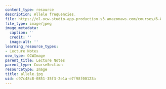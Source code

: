 ```yaml
---
content_type: resource
description: Allele frequencies.
file: https://ol-ocw-studio-app-production.s3.amazonaws.com/courses/6-877j-computational-evolutionary-biology-fall-2005/c97c48c8085135f32e1ae7f98f00123a_allele.jpg
file_type: image/jpeg
image_metadata:
  caption: ''
  credit: ''
  image-alt: ''
learning_resource_types:
- Lecture Notes
ocw_type: OCWImage
parent_title: Lecture Notes
parent_type: CourseSection
resourcetype: Image
title: allele.jpg
uid: c97c48c8-0851-35f3-2e1a-e7f98f00123a
---
```

